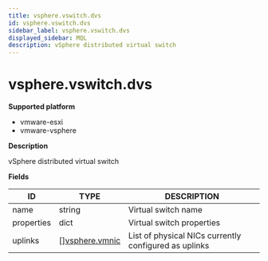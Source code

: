 ```yaml
---
title: vsphere.vswitch.dvs
id: vsphere.vswitch.dvs
sidebar_label: vsphere.vswitch.dvs
displayed_sidebar: MQL
description: vSphere distributed virtual switch
---
```


# vsphere.vswitch.dvs

**Supported platform**

- vmware-esxi
- vmware-vsphere

**Description**

vSphere distributed virtual switch

**Fields**

| ID         | TYPE                                        | DESCRIPTION                                           |
| ---------- | ------------------------------------------- | ----------------------------------------------------- |
| name       | string                                      | Virtual switch name                                   |
| properties | dict                                        | Virtual switch properties                             |
| uplinks    | &#91;&#93;[vsphere.vmnic](vsphere.vmnic.md) | List of physical NICs currently configured as uplinks |
